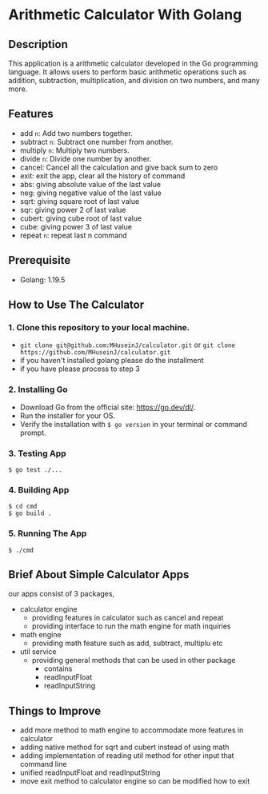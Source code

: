 # Arithmetic Calculator With Golang

## Description
This application is a arithmetic calculator developed in the Go programming language. It allows users to perform basic arithmetic operations such as addition, subtraction, multiplication, and division on two numbers, and many more.

## Features
- add `n`: Add two numbers together.
- subtract `n`: Subtract one number from another.
- multiply `n`: Multiply two numbers.
- divide `n`: Divide one number by another.
- cancel: Cancel all the calculation and give back sum to zero
- exit: exit the app, clear all the history of command
- abs: giving absolute value of the last value
- neg: giving negative value of the last value
- sqrt: giving square root of last value
- sqr: giving power 2 of last value
- cubert: giving cube root of last value
- cube: giving power 3 of last value
- repeat `n`: repeat last n command

## Prerequisite
- Golang: 1.19.5

## How to Use The Calculator
### 1. Clone this repository to your local machine.
- `git clone git@github.com:MHuseinJ/calculator.git` or `git clone https://github.com/MHuseinJ/calculator.git`
- if you haven't installed golang please do the installment
- if you have please process to step 3

### 2. Installing Go
- Download Go from the official site: https://go.dev/dl/.
- Run the installer for your OS.
- Verify the installation with `$ go version` in your terminal or command prompt.

### 3. Testing App
    $ go test ./...
### 4. Building App
    $ cd cmd
    $ go build .
### 5. Running The App
    $ ./cmd
## Brief About Simple Calculator Apps
our apps consist of 3 packages,
- calculator engine
    - providing features in calculator such as cancel and repeat
    - providing interface to run the math engine for math inquiries
- math engine
    - providing math feature such as add, subtract, multiplu etc
- util service
    - providing general methods that can be used in other package
        - contains
        - readInputFloat
        - readInputString
## Things to Improve
- add more method to math engine to accommodate more features in calculator
- adding native method for sqrt and cubert instead of using math
- adding implementation of reading util method for other input that command line
- unified readInputFloat and readInputString
- move exit method to calculator engine so can be modified how to exit